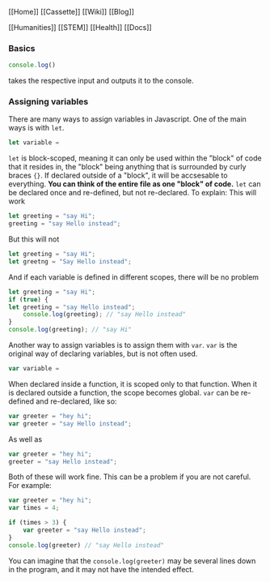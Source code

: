 [[Home]]
[[Cassette]]
[[Wiki]]
[[Blog]]

[[Humanities]]
[[STEM]]
[[Health]]
[[Docs]]

### Basics
```js
console.log() 
```
takes the respective input and outputs it to the console.

### Assigning variables
There are many ways to assign variables in Javascript. One of the main ways is with `let`.
```js
let variable = 
```
`let` is block-scoped, meaning it can only be used within the "block" of code that it resides in, the "block" being anything that is surrounded by curly braces ```{}```. If declared outside of a "block", it will be accsesable to everything. **You can think of the entire file as one "block" of code.** 
`let` can be declared once and re-defined, but not re-declared. To explain:
This will work
```js
let greeting = "say Hi";
greeting = "say Hello instead";
```
But this will not
```js
let greeting = "say Hi";
let greetng = "Say Hello instead";
```
And if each variable is defined in different scopes, there will be no problem
```js
let greeting = "say Hi";
if (true) {
let greeting = "say Hello instead";
    console.log(greeting); // "say Hello instead"
}    
console.log(greeting); // "say Hi"
```

Another way to assign variables is to assign them with `var`. `var` is the original way of declaring variables, but is not often used.
```js
var variable =
```
When declared inside a function, it is scoped only to that function. When it is declared outside a function, the scope becomes global.
`var` can be re-defined and re-declared, like so:
```js    
var greeter = "hey hi";
var greeter = "say Hello instead";
```
As well as
```js
var greeter = "hey hi";
greeter = "say Hello instead";
```
Both of these will work fine. This can be a problem if you are not careful. For example:
```js
var greeter = "hey hi";
var times = 4;

if (times > 3) {
	var greeter = "say Hello instead"; 
}
console.log(greeter) // "say Hello instead"
```
You can imagine that the `console.log(greeter)` may be several lines down in the program, and it may not have the intended effect.
